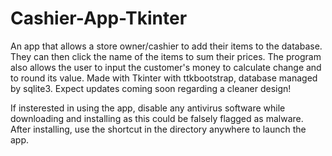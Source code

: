 # Cashier-App-Tkinter
An app that allows a store owner/cashier to add their items to the database. They can then click the name of the items to sum their prices. The program also allows the user to input the customer's money to calculate change and to round its value. Made with Tkinter with ttkbootstrap, database managed by sqlite3. Expect updates coming soon regarding a cleaner design! 

If insterested in using the app, disable any antivirus software while downloading and installing as this could be falsely flagged as malware.
After installing, use the shortcut in the directory anywhere to launch the app. 

